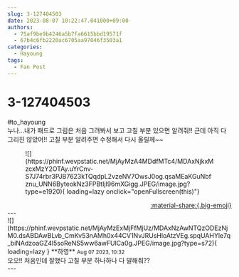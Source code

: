 ```yaml
---
slug: 3-127404503
date: 2023-08-07 10:22:47.041000+09:00
authors:
  - 75af9be9b4246a5b7fa6615bbd19571f
  - 67b4c6fb2220ac6705aa97046f3503a1
categories:
  - Hayoung
tags:
  - Fan Post
---
```


# 3-127404503

<div class="post-container" markdown="1">
<div class="content-container md-sidebar__scrollwrap" markdown="1">

\#to_hayoung <br>누나…내가 패드로 그림은 처음 그려봐서 보고 고칠 부분 있으면 알려줘!! 근데 아직 다 그리진 않았어!! 고칠 부분 알려주면 수정해서 다시 올릴께~~
<figure markdown="1">
![](https://phinf.wevpstatic.net/MjAyMzA4MDdfMTc4/MDAxNjkxMzcxMzY2OTAy.uYrCnv-S7J74rbr3PJB7623kTQqdpL2vzeNV7OwsJ0og.qsaMEaKGuNbfznu_UNN6ByteokNz3FPBtIjl96mXGigg.JPEG/image.jpg?type=e1920){ loading=lazy onclick="openFullscreen(this)"}
</figure>


</div>
</div>

<div style="text-align: right;" markdown="1">
<a href="https://weverse.io/fromis9/fanpost/3-127404503" style="text-align: right;">:material-share:{.big-emoji}</a>
</div>
---

<div class="comments-container md-sidebar__scrollwrap" markdown="1">
<div class="comment" markdown="1">
<div class='id-container' markdown="1">
![](https://phinf.wevpstatic.net/MjAyMzExMjFfMjUz/MDAxNzAwNTQzODEzNjM0.dsABDAwBLvb_CmKv53nAMh0x44CV1NvJRUsHloAtzVEg.spqUAHYle7q_biNAdzoaGZ4l5soReNS5ww6awFUlCa0g.JPEG/image.jpg?type=s72){ loading=lazy }
**<span class="artist">하영</span>** <small>Aug 07 2023, 10:32</small><br>
</div>
<div class='comment-body' markdown="1">
오오!! 처음인데 잘했다 고칠 부분 하나하나 다 말해줘??
</div>
</div>
</div>
---
